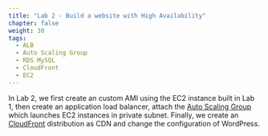 ```yaml
---
title: "Lab 2 - Build a website with High Availability"
chapter: false
weight: 30
tags:
  - ALB
  - Auto Scaling Group
  - RDS MySQL
  - CloudFront
  - EC2
---
```


In Lab 2, we first create an custom AMI using the EC2 instance built in Lab 1, then create an application load balancer, attach the  [Auto Scaling Group](https://docs.aws.amazon.com/autoscaling/ec2/userguide/AutoScalingGroup.html) which launches EC2 instances in private subnet. Finally, we create an [CloudFront](https://aws.amazon.com/cloudfront) distribution as CDN and change the configuration of WordPress.